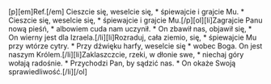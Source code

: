 [p][em]Ref.[/em] Cieszcie się, weselcie się, * śpiewajcie i grajcie Mu. * Cieszcie się, weselcie się, * śpiewajcie i grajcie Mu.[/p][ol][li]Zagrajcie Panu nową pieśń, * albowiem cuda nam uczynił. * On zbawił nas, objawił się, * On wierny jest dla Izraela.[/li][li]Rozraduj, cała ziemio, się, * śpiewajcie Mu przy wtórze cytry. * Przy dźwięku harfy, weselcie się * wobec Boga. On jest naszym Królem.[/li][li]Zaklaszczcie, rzeki, w dłonie swe, * niechaj góry wołają radośnie. * Przychodzi Pan, by sądzić nas. * On okaże Swoją sprawiedliwość.[/li][/ol]